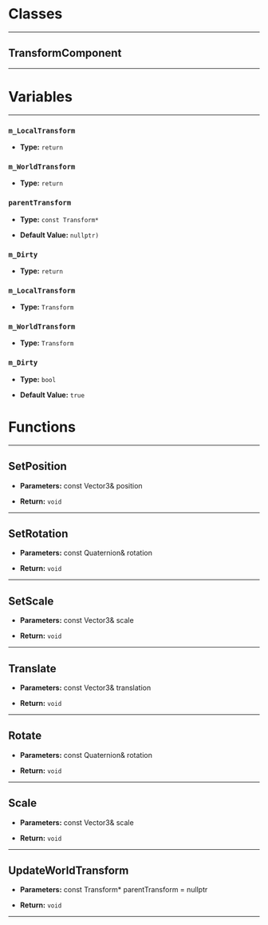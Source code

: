# Classes
---

## TransformComponent
---




# Variables
---

### `m_LocalTransform`

- **Type:** `return`



### `m_WorldTransform`

- **Type:** `return`



### `parentTransform`

- **Type:** `const Transform*`

- **Default Value:** `nullptr)`



### `m_Dirty`

- **Type:** `return`



### `m_LocalTransform`

- **Type:** `Transform`



### `m_WorldTransform`

- **Type:** `Transform`



### `m_Dirty`

- **Type:** `bool`

- **Default Value:** `true`




# Functions
---

## SetPosition



- **Parameters:** const Vector3& position

- **Return:** `void`

---

## SetRotation



- **Parameters:** const Quaternion& rotation

- **Return:** `void`

---

## SetScale



- **Parameters:** const Vector3& scale

- **Return:** `void`

---

## Translate



- **Parameters:** const Vector3& translation

- **Return:** `void`

---

## Rotate



- **Parameters:** const Quaternion& rotation

- **Return:** `void`

---

## Scale



- **Parameters:** const Vector3& scale

- **Return:** `void`

---

## UpdateWorldTransform



- **Parameters:** const Transform* parentTransform = nullptr

- **Return:** `void`

---
